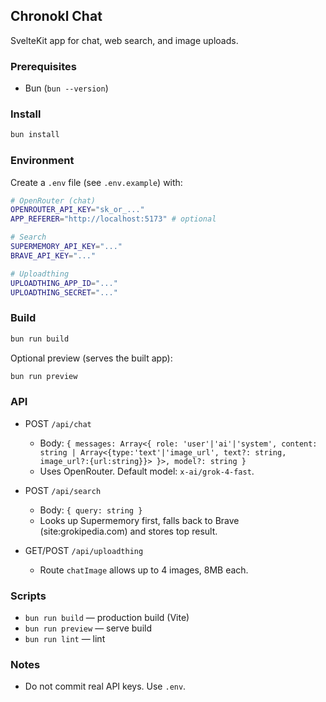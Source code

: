 ## Chronokl Chat

SvelteKit app for chat, web search, and image uploads.

### Prerequisites
- Bun (`bun --version`)

### Install
```sh
bun install
```

### Environment
Create a `.env` file (see `.env.example`) with:
```sh
# OpenRouter (chat)
OPENROUTER_API_KEY="sk_or_..."
APP_REFERER="http://localhost:5173" # optional

# Search
SUPERMEMORY_API_KEY="..."
BRAVE_API_KEY="..."

# Uploadthing
UPLOADTHING_APP_ID="..."
UPLOADTHING_SECRET="..."
```

### Build
```sh
bun run build
```

Optional preview (serves the built app):
```sh
bun run preview
```

### API
- POST `/api/chat`
  - Body: `{ messages: Array<{ role: 'user'|'ai'|'system', content: string | Array<{type:'text'|'image_url', text?: string, image_url?:{url:string}}> }>, model?: string }`
  - Uses OpenRouter. Default model: `x-ai/grok-4-fast`.

- POST `/api/search`
  - Body: `{ query: string }`
  - Looks up Supermemory first, falls back to Brave (site:grokipedia.com) and stores top result.

- GET/POST `/api/uploadthing`
  - Route `chatImage` allows up to 4 images, 8MB each.

### Scripts
- `bun run build` — production build (Vite)
- `bun run preview` — serve build
- `bun run lint` — lint

### Notes
- Do not commit real API keys. Use `.env`.
